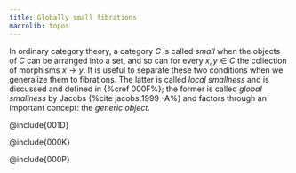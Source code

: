 ```yaml
---
title: Globally small fibrations
macrolib: topos
---
```


In ordinary category theory, a category $C$ is called *small* when the objects
of $C$ can be arranged into a set, and so can for every $x,y\in C$ the
collection of morphisms $x\to y$. It is useful to separate these two conditions
when we generalize them to fibrations. The latter is called *local smallness*
and is discussed and defined in {%cref 000F%}; the former is called *global
smallness* by Jacobs {%cite jacobs:1999 -A%} and factors through an important concept: the *generic object*.

@include{001D}

@include{000K}

@include{000P}
